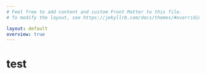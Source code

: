 ```yaml
---
# Feel free to add content and custom Front Matter to this file.
# To modify the layout, see https://jekyllrb.com/docs/themes/#overriding-theme-defaults

layout: default
overview: true
---
```


# test

